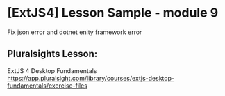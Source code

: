 # [ExtJS4] Lesson Sample - module 9

Fix json error and dotnet enity framework error

## Pluralsights Lesson:
ExtJS 4 Desktop Fundamentals
https://app.pluralsight.com/library/courses/extjs-desktop-fundamentals/exercise-files

